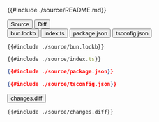 
<div class="content-row">
<div class="content-col">

{{#include ./source/README.md}}

</div>
<div class="content-col">

<div class="tab">
  <button class="maintab tablinks active" onclick="switchMainTab(event, 'Source')">Source</button>
  <button class="maintab tablinks" onclick="switchMainTab(event, 'Diff')">Diff</button>
</div>

<div id="Source" class="maintab tabcontent active">

<div class="tab">
<button class="subtab tablinks file-source file-added active" onclick="switchSubTab(event, 'bun.lockb')" data-id="bun.lockb">bun.lockb</button>
<button class="subtab tablinks file-source file-added" onclick="switchSubTab(event, 'index.ts')" data-id="index.ts">index.ts</button>
<button class="subtab tablinks file-source file-added" onclick="switchSubTab(event, 'package.json')" data-id="package.json">package.json</button>
<button class="subtab tablinks file-source file-added" onclick="switchSubTab(event, 'tsconfig.json')" data-id="tsconfig.json">tsconfig.json</button>
</div>
<div id="source/bun.lockb" class="subtab tabcontent active" data-id="bun.lockb">

```text
{{#include ./source/bun.lockb}}
```

</div>

<div id="source/index.ts" class="subtab tabcontent" data-id="index.ts">

```ts
{{#include ./source/index.ts}}
```

</div>

<div id="source/package.json" class="subtab tabcontent" data-id="package.json">

```json
{{#include ./source/package.json}}
```

</div>

<div id="source/tsconfig.json" class="subtab tabcontent" data-id="tsconfig.json">

```json
{{#include ./source/tsconfig.json}}
```

</div>



</div>

<div id="Diff" class="maintab tabcontent">


<div class="tab">
	<button class="difftab tablinks active" onclick="switchDiff(event, 'changes.diff')" data-id="changes.diff">changes.diff</button>
</div>
<div id="changes.diff" class="difftab tabcontent active" data-id="changes.diff">

```diff
{{#include ./source/changes.diff}}
```

</div>

</div>

</div>
</div>
